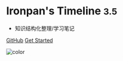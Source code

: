 <!-- _coverpage.md -->

# Ironpan's Timeline <small>3.5</small>

- 知识结构化整理/学习笔记


[GitHub](https://github.com/LiuShaohua-hub/)
[Get Started](#LSH)

<!-- 背景图片 -->

<!-- ![](https://i.loli.net/2020/06/27/fwVFhjpKCaMtGl3.jpg) -->

![color](#01F6D8) 

